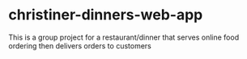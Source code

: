 # christiner-dinners-web-app
This is a group project for a restaurant/dinner that serves online food ordering then delivers orders to customers
